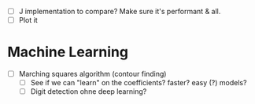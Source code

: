 - [ ] J implementation to compare? Make sure it's performant & all.
- [ ] Plot it
# Machine Learning
- [ ] Marching squares algorithm (contour finding)
  - [ ] See if we can "learn" on the coefficients? faster? easy (?) models?
  - [ ] Digit detection ohne deep learning?
